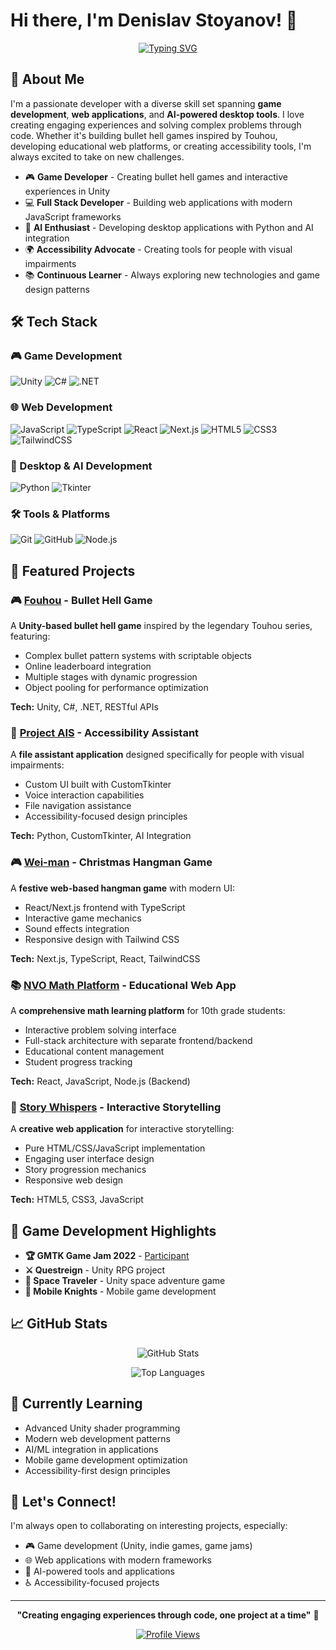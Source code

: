 # Hi there, I'm Denislav Stoyanov! 👋

<div align="center">
  
[![Typing SVG](https://readme-typing-svg.herokuapp.com?font=Fira+Code&pause=1000&color=2F81F7&center=true&vCenter=true&width=435&lines=Game+Developer;Full+Stack+Developer;AI+Enthusiast;Always+learning+new+things)](https://git.io/typing-svg)

</div>

## 🚀 About Me

I'm a passionate developer with a diverse skill set spanning **game development**, **web applications**, and **AI-powered desktop tools**. I love creating engaging experiences and solving complex problems through code. Whether it's building bullet hell games inspired by Touhou, developing educational web platforms, or creating accessibility tools, I'm always excited to take on new challenges.

- 🎮 **Game Developer** - Creating bullet hell games and interactive experiences in Unity
- 💻 **Full Stack Developer** - Building web applications with modern JavaScript frameworks
- 🤖 **AI Enthusiast** - Developing desktop applications with Python and AI integration
- 🌍 **Accessibility Advocate** - Creating tools for people with visual impairments
- 📚 **Continuous Learner** - Always exploring new technologies and game design patterns

## 🛠️ Tech Stack

### 🎮 Game Development
![Unity](https://img.shields.io/badge/Unity-000000?style=for-the-badge&logo=unity&logoColor=white)
![C#](https://img.shields.io/badge/C%23-239120?style=for-the-badge&logo=c-sharp&logoColor=white)
![.NET](https://img.shields.io/badge/.NET-5C2D91?style=for-the-badge&logo=.net&logoColor=white)

### 🌐 Web Development
![JavaScript](https://img.shields.io/badge/JavaScript-F7DF1E?style=for-the-badge&logo=javascript&logoColor=black)
![TypeScript](https://img.shields.io/badge/TypeScript-007ACC?style=for-the-badge&logo=typescript&logoColor=white)
![React](https://img.shields.io/badge/React-20232A?style=for-the-badge&logo=react&logoColor=61DAFB)
![Next.js](https://img.shields.io/badge/Next.js-000000?style=for-the-badge&logo=next.js&logoColor=white)
![HTML5](https://img.shields.io/badge/HTML5-E34F26?style=for-the-badge&logo=html5&logoColor=white)
![CSS3](https://img.shields.io/badge/CSS3-1572B6?style=for-the-badge&logo=css3&logoColor=white)
![TailwindCSS](https://img.shields.io/badge/Tailwind_CSS-38B2AC?style=for-the-badge&logo=tailwind-css&logoColor=white)

### 🐍 Desktop & AI Development
![Python](https://img.shields.io/badge/Python-3776AB?style=for-the-badge&logo=python&logoColor=white)
![Tkinter](https://img.shields.io/badge/Tkinter-306998?style=for-the-badge&logo=python&logoColor=white)

### 🛠️ Tools & Platforms
![Git](https://img.shields.io/badge/Git-F05032?style=for-the-badge&logo=git&logoColor=white)
![GitHub](https://img.shields.io/badge/GitHub-100000?style=for-the-badge&logo=github&logoColor=white)
![Node.js](https://img.shields.io/badge/Node.js-43853D?style=for-the-badge&logo=node.js&logoColor=white)

## 🎯 Featured Projects

### 🎮 [Fouhou](https://github.com/StoyanovDenislav/Fouhou) - Bullet Hell Game
A **Unity-based bullet hell game** inspired by the legendary Touhou series, featuring:
- Complex bullet pattern systems with scriptable objects
- Online leaderboard integration
- Multiple stages with dynamic progression
- Object pooling for performance optimization

**Tech:** Unity, C#, .NET, RESTful APIs

### 🤖 [Project AIS](https://github.com/StoyanovDenislav/project-ais) - Accessibility Assistant
A **file assistant application** designed specifically for people with visual impairments:
- Custom UI built with CustomTkinter
- Voice interaction capabilities
- File navigation assistance
- Accessibility-focused design principles

**Tech:** Python, CustomTkinter, AI Integration

### 🎮 [Wei-man](https://github.com/StoyanovDenislav/wei-man) - Christmas Hangman Game
A **festive web-based hangman game** with modern UI:
- React/Next.js frontend with TypeScript
- Interactive game mechanics
- Sound effects integration
- Responsive design with Tailwind CSS

**Tech:** Next.js, TypeScript, React, TailwindCSS

### 📚 [NVO Math Platform](https://github.com/StoyanovDenislav/nvo-10-math-frontend) - Educational Web App
A **comprehensive math learning platform** for 10th grade students:
- Interactive problem solving interface
- Full-stack architecture with separate frontend/backend
- Educational content management
- Student progress tracking

**Tech:** React, JavaScript, Node.js (Backend)

### 🌟 [Story Whispers](https://github.com/StoyanovDenislav/story_whispers) - Interactive Storytelling
A **creative web application** for interactive storytelling:
- Pure HTML/CSS/JavaScript implementation
- Engaging user interface design
- Story progression mechanics
- Responsive web design

**Tech:** HTML5, CSS3, JavaScript

## 🎲 Game Development Highlights

- **🏆 GMTK Game Jam 2022** - [Participant](https://github.com/StoyanovDenislav/GMTK_2022)
- **⚔️ Questreign** - Unity RPG project
- **🚀 Space Traveler** - Unity space adventure game
- **📱 Mobile Knights** - Mobile game development

## 📈 GitHub Stats

<div align="center">
  
![GitHub Stats](https://github-readme-stats.vercel.app/api?username=StoyanovDenislav&show_icons=true&theme=tokyonight&count_private=true)

![Top Languages](https://github-readme-stats.vercel.app/api/top-langs/?username=StoyanovDenislav&layout=compact&theme=tokyonight)

</div>

## 🌱 Currently Learning

- Advanced Unity shader programming
- Modern web development patterns
- AI/ML integration in applications
- Mobile game development optimization
- Accessibility-first design principles

## 🤝 Let's Connect!

I'm always open to collaborating on interesting projects, especially:
- 🎮 Game development (Unity, indie games, game jams)
- 🌐 Web applications with modern frameworks
- 🤖 AI-powered tools and applications
- ♿ Accessibility-focused projects

---

<div align="center">

**"Creating engaging experiences through code, one project at a time"** 🚀

[![Profile Views](https://komarev.com/ghpvc/?username=StoyanovDenislav&color=blue)](https://github.com/StoyanovDenislav)

</div>